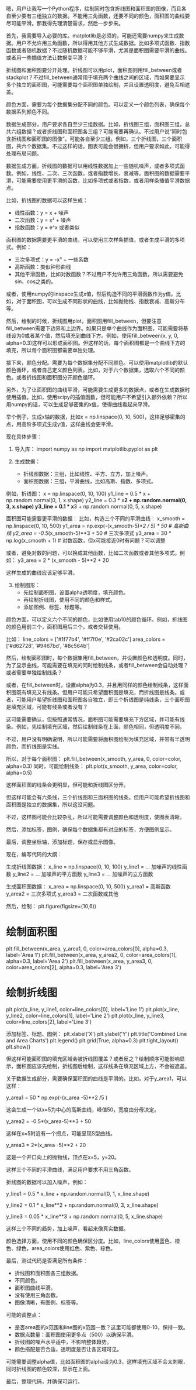 嗯，用户让我写一个Python程序，绘制同时包含折线图和面积图的图像，而且各自至少要有三组独立的数据。不能用三角函数，还要不同的颜色，面积图的曲线要尽可能平滑。那我得先理清楚需求，然后一步步来。

首先，我需要导入必要的库。matplotlib是必须的，可能还需要numpy来生成数据。用户不允许用三角函数，所以得用其他方式生成数据。比如多项式函数、指数函数或者随机数据？不过随机数据可能不够平滑，尤其是面积图需要平滑的曲线。或者用一些插值方法让数据变平滑？

折线图和面积图要分开处理。折线图可以用plot，面积图则用fill_between或者stackplot？不过fill_between通常用于填充两个曲线之间的区域，而如果要显示多个独立的面积图，可能需要每个面积图单独绘制，并且设置透明度，避免互相遮盖。

颜色方面，需要为每个数据集分配不同的颜色。可以定义一个颜色列表，确保每个数据系列颜色不同。

数据生成部分，用户要求各自至少三组数据。比如，折线图三组，面积图三组，总共六组数据？或者折线图和面积图各三组？可能需要再确认。不过用户说“同时包含折线图和面积图的图像”，可能各自至少三组。例如，三个折线图，三个面积图，共六个数据集。不过这样的话，图表可能会很拥挤，但用户要求如此，可能得处理布局问题。

数据生成方面，折线图的数据可以用线性数据加上一些随机噪声，或者多项式函数。例如，线性、二次、三次函数，或者指数增长、衰减等。面积图的数据需要平滑，可能需要使用更平滑的函数，比如多项式或者指数，或者用样条插值平滑数据点。

比如，折线图的数据可以这样生成：
- 线性函数：y = x + 噪声
- 二次函数：y = x² + 噪声
- 指数函数：y = e^x 或者类似

面积图的数据需要更平滑的曲线，可以使用三次样条插值，或者生成平滑的多项式。例如：
- 三次多项式：y = -x³ + 一些系数
- 高斯函数：类似钟形曲线
- 其他平滑函数，比如对数函数？不过用户不允许用三角函数，所以需要避免sin、cos之类的。

或者，使用numpy的linspace生成x值，然后构造不同的平滑函数作为y值。比如，对于面积图，可以生成不同形状的曲线，比如抛物线、指数衰减、高斯分布等。

然后，绘制的时候，折线图用plot，面积图用fill_between，但要注意fill_between需要下边界和上边界。如果只是单个曲线作为面积图，可能需要将基线设为0或者某个值，然后填充到曲线下方。例如，使用fill_between(x, y, 0, alpha=0.3)这样可以形成面积图。但这样的话，每个面积图都是一个曲线下方的填充，所以每个面积图都需要单独处理。

接下来，颜色分配。需要为每个数据集分配不同颜色。可以使用matplotlib的默认颜色循环，或者自己定义颜色列表。比如，对于六个数据集，选取六个不同的颜色。或者折线图和面积图分开颜色循环。

另外，为了让面积图的曲线平滑，可能需要生成更多的数据点，或者在生成数据时使用插值。比如，使用scipy的插值函数，但可能用户不希望引入额外依赖？所以用numpy的话，可以生成足够密集的x值，使得曲线看起来平滑。

举个例子，生成x轴的数据，比如x = np.linspace(0, 10, 500)，这样足够密集的点，用高阶多项式生成y值，这样曲线会更平滑。

现在具体步骤：

1. 导入库：
   import numpy as np
   import matplotlib.pyplot as plt

2. 生成数据：
   - 折线图数据：三组，比如线性、平方、立方，加上噪声。
   - 面积图数据：三组，平滑曲线，比如高斯、指数、多项式。

例如，折线图：
x = np.linspace(0, 10, 100)
y1_line = 0.5 * x + np.random.normal(0, 1, x.shape)
y2_line = 0.3 * x**2 + np.random.normal(0, 3, x.shape)
y3_line = 0.1 * x**3 + np.random.normal(0, 5, x.shape)

面积图可能需要更平滑的数据：
比如，构造三个不同的平滑曲线：
x_smooth = np.linspace(0, 10, 500)
y1_area = np.exp(-(x_smooth-5)**2 / 5) * 50  # 高斯曲线
y2_area = -0.5*(x_smooth-5)**3 + 50  # 三次多项式
y3_area = 30 * np.log(x_smooth + 1)  # 对数函数，但x可能接近0时有问题？可以调整

或者，避免对数的问题，可以换成其他函数，比如二次函数或者其他多项式。例如：
y3_area = 2 * (x_smooth - 5)**2 + 20

这样生成的曲线应该足够平滑。

3. 绘制图形：
   - 先绘制面积图，设置alpha透明度，填充颜色。
   - 再绘制折线图，使用不同的颜色和样式。
   - 添加图例、标签、标题等。

颜色方面，可以定义六个不同的颜色，比如使用tab10的颜色循环。例如，折线图的颜色用前三个，面积图用后三个，或者交替使用。

比如：
line_colors = ['#1f77b4', '#ff7f0e', '#2ca02c']
area_colors = ['#d62728', '#9467bd', '#8c564b']

然后，绘制面积图时，每个数据集用fill_between，并设置颜色和透明度。同时，为了显示曲线，可能需要在填充的同时绘制线条，或者fill_between会自动处理？或者需要单独绘制线条？

或者，在fill_between时，设置alpha为0.3，并且用同样的颜色绘制线条，这样面积图既有填充又有线条。但用户可能只希望面积图是填充，而折线图是线条。或者，可能用户希望折线图和面积图各自独立，即三个折线图是纯线条，三个面积图是填充区域，可能有线条或者没有？

这可能需要确认，但按照通常情况，面积图可能需要填充下方区域，并可能有线条。例如，先绘制填充区域，然后绘制线条在上面，颜色相同，但透明度不同。

不过，用户没有明确说明，所以可能需要将面积图绘制为填充区域，并带有半透明颜色，而折线图是实线。

所以，对于每个面积图：
plt.fill_between(x_smooth, y_area, 0, color=color, alpha=0.3)
同时，可能绘制线条：
plt.plot(x_smooth, y_area, color=color, alpha=0.5)

这样面积图的线条会更明显，但可能和折线图区分开。

但这样可能会有六条线，三个折线图和三面积图的线条。但用户可能希望折线图和面积图是独立的数据集，所以这没问题。

不过，这样图可能会比较杂乱，所以可能需要调整颜色和透明度，使图表清晰。

然后，添加标签，图例，确保每个数据集都有对应的标签，方便图例显示。

最后，调整坐标轴，添加标题，保存或显示图像。

现在，编写代码的大纲：

生成折线图数据：
x_line = np.linspace(0, 10, 100)
y_line1 = ... 加噪声的线性函数
y_line2 = ... 加噪声的平方函数
y_line3 = ... 加噪声的立方函数

生成面积图数据：
x_area = np.linspace(0, 10, 500)
y_area1 = 高斯函数
y_area2 = 三次多项式
y_area3 = 二次函数或其他

然后，绘制：
plt.figure(figsize=(10,6))

# 绘制面积图
plt.fill_between(x_area, y_area1, 0, color=area_colors[0], alpha=0.3, label='Area 1')
plt.fill_between(x_area, y_area2, 0, color=area_colors[1], alpha=0.3, label='Area 2')
plt.fill_between(x_area, y_area3, 0, color=area_colors[2], alpha=0.3, label='Area 3')

# 绘制折线图
plt.plot(x_line, y_line1, color=line_colors[0], label='Line 1')
plt.plot(x_line, y_line2, color=line_colors[1], label='Line 2')
plt.plot(x_line, y_line3, color=line_colors[2], label='Line 3')

添加标签、标题、图例：
plt.xlabel('X')
plt.ylabel('Y')
plt.title('Combined Line and Area Charts')
plt.legend()
plt.grid(True, alpha=0.3)
plt.tight_layout()
plt.show()

但这样可能面积图的填充区域会被折线图覆盖？或者反之？绘制顺序可能影响显示，面积图应该先绘制，折线图后绘制，这样线条在填充区域上方，不会被遮盖。

关于数据生成部分，需要确保面积图的曲线是平滑的。比如，对于y_area1，可以这样：

y_area1 = 50 * np.exp(-(x_area -5)**2 /5 ) 

这会生成一个以x=5为中心的高斯曲线，峰值50，宽度由分母决定。

y_area2 = -0.5*(x_area-5)**3 + 50 

这样在x=5附近有一个拐点，可能呈现S型曲线。

y_area3 = 2*(x_area -5)**2 + 20 

这是一个开口向上的抛物线，顶点在x=5，y=20。

这样三个不同的平滑曲线，满足用户要求不用三角函数。

折线图的数据可以加入噪声，例如：

y_line1 = 0.5 * x_line + np.random.normal(0, 1, x_line.shape)

y_line2 = 0.1 * x_line**2 + np.random.normal(0, 3, x_line.shape)

y_line3 = 0.05 * x_line**3 + np.random.normal(0, 5, x_line.shape)

这样三个不同的趋势，加上噪声，看起来像真实数据。

颜色选择方面，使用不同的颜色确保区分度。比如，line_colors使用蓝色、橙色、绿色，area_colors使用红色、紫色、棕色。

最后，测试代码是否满足所有条件：

- 折线图和面积图各三组数据。
- 不同颜色。
- 面积图曲线平滑。
- 没有使用三角函数。
- 图像清晰，有图例、标签等。

可能的调整点：

- 是否area图的x范围和line图的x范围一致？这里可能都使用0-10，保持一致。
- 数据点数量：面积图使用更多点（500）以确保平滑。
- 折线图的噪声水平适中，不影响整体趋势。
- 颜色搭配是否合适，透明度是否让各区域可见。

可能需要调整alpha值，比如面积图的alpha设为0.3，这样填充区域不会太刺眼，同时折线图的颜色较深，显示在上面。

最后，整理代码，并确保可运行。